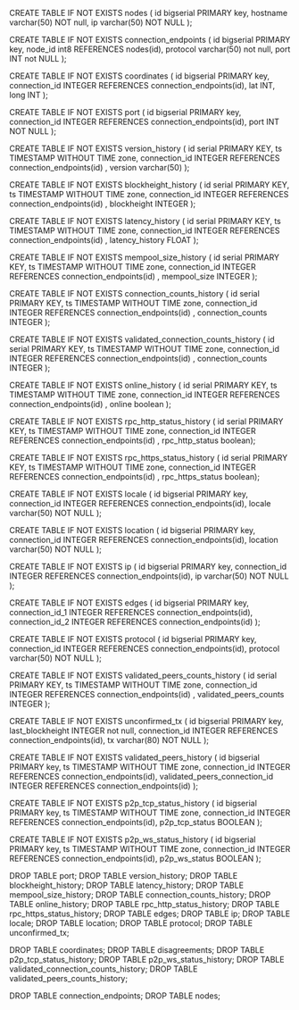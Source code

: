 CREATE TABLE IF NOT EXISTS nodes (
    id bigserial PRIMARY key,
    hostname varchar(50) NOT null,
    ip varchar(50) NOT NULL
);


CREATE TABLE IF NOT EXISTS connection_endpoints (
    id bigserial PRIMARY key,
    node_id int8 REFERENCES nodes(id),
	protocol varchar(50) not null,
	port INT not NULL
);

CREATE TABLE IF NOT EXISTS coordinates (
    id bigserial PRIMARY key,
    connection_id INTEGER REFERENCES connection_endpoints(id),
    lat  INT,
    long  INT
);

CREATE TABLE IF NOT EXISTS port (
    id bigserial PRIMARY key,
    connection_id INTEGER REFERENCES connection_endpoints(id),
    port INT NOT NULL
);

CREATE TABLE IF NOT EXISTS version_history (
	id serial PRIMARY KEY, 
	ts TIMESTAMP WITHOUT TIME zone, 
	connection_id INTEGER REFERENCES connection_endpoints(id) , 
	version varchar(50)
);

CREATE TABLE IF NOT EXISTS blockheight_history (
	id serial PRIMARY KEY, 
	ts TIMESTAMP WITHOUT TIME zone, 
	connection_id INTEGER REFERENCES connection_endpoints(id) , 
	blockheight INTEGER
);

CREATE TABLE IF NOT EXISTS latency_history (
	id serial PRIMARY KEY, 
	ts TIMESTAMP WITHOUT TIME zone, 
	connection_id INTEGER REFERENCES connection_endpoints(id) , 
	latency_history FLOAT
);

CREATE TABLE IF NOT EXISTS mempool_size_history (
	id serial PRIMARY KEY, 
	ts TIMESTAMP WITHOUT TIME zone, 
	connection_id INTEGER REFERENCES connection_endpoints(id) , 
	mempool_size INTEGER
);

CREATE TABLE IF NOT EXISTS connection_counts_history (
	id serial PRIMARY KEY, 
	ts TIMESTAMP WITHOUT TIME zone, 
	connection_id INTEGER REFERENCES connection_endpoints(id) , 
	connection_counts INTEGER
);


CREATE TABLE IF NOT EXISTS validated_connection_counts_history (
	id serial PRIMARY KEY, 
	ts TIMESTAMP WITHOUT TIME zone, 
	connection_id INTEGER REFERENCES connection_endpoints(id) , 
	connection_counts INTEGER
);

CREATE TABLE IF NOT EXISTS online_history (
	id serial PRIMARY KEY, 
	ts TIMESTAMP WITHOUT TIME zone, 
	connection_id INTEGER REFERENCES connection_endpoints(id) , 
	online boolean
);

CREATE TABLE IF NOT EXISTS rpc_http_status_history (
	id serial PRIMARY KEY, 
	ts TIMESTAMP WITHOUT TIME zone, 
	connection_id INTEGER REFERENCES connection_endpoints(id) , 
	rpc_http_status boolean);

CREATE TABLE IF NOT EXISTS rpc_https_status_history (
	id serial PRIMARY KEY, 
	ts TIMESTAMP WITHOUT TIME zone, 
	connection_id INTEGER REFERENCES connection_endpoints(id) , 
	rpc_https_status boolean);

CREATE TABLE IF NOT EXISTS locale (
    id bigserial PRIMARY key,
    connection_id INTEGER REFERENCES connection_endpoints(id),
    locale varchar(50) NOT NULL
);

CREATE TABLE IF NOT EXISTS location (
    id bigserial PRIMARY key,
    connection_id INTEGER REFERENCES connection_endpoints(id),
    location varchar(50) NOT NULL
);

CREATE TABLE IF NOT EXISTS ip (
    id bigserial PRIMARY key,
    connection_id INTEGER REFERENCES connection_endpoints(id),
    ip varchar(50) NOT NULL
);

CREATE TABLE IF NOT EXISTS edges (
    id bigserial PRIMARY key,
    connection_id_1 INTEGER REFERENCES connection_endpoints(id),
    connection_id_2 INTEGER REFERENCES connection_endpoints(id)
);

CREATE TABLE IF NOT EXISTS protocol (
    id bigserial PRIMARY key,
    connection_id INTEGER REFERENCES connection_endpoints(id),
    protocol varchar(50) NOT NULL
);

CREATE TABLE IF NOT EXISTS validated_peers_counts_history (
	id serial PRIMARY KEY, 
	ts TIMESTAMP WITHOUT TIME zone, 
	connection_id INTEGER REFERENCES connection_endpoints(id) , 
	validated_peers_counts INTEGER
);

CREATE TABLE IF NOT EXISTS unconfirmed_tx (
    id bigserial PRIMARY key,
    last_blockheight INTEGER not null,
    connection_id INTEGER REFERENCES connection_endpoints(id),
    tx varchar(80) NOT NULL
);

CREATE TABLE IF NOT EXISTS validated_peers_history (
    id bigserial PRIMARY key,
	ts TIMESTAMP WITHOUT TIME zone, 
    connection_id INTEGER REFERENCES connection_endpoints(id),
    validated_peers_connection_id INTEGER REFERENCES connection_endpoints(id)
);

CREATE TABLE IF NOT EXISTS p2p_tcp_status_history (
    id bigserial PRIMARY key,
    ts TIMESTAMP WITHOUT TIME zone, 
    connection_id INTEGER REFERENCES connection_endpoints(id),
    p2p_tcp_status BOOLEAN
);

CREATE TABLE IF NOT EXISTS p2p_ws_status_history (
    id bigserial PRIMARY key,
    ts TIMESTAMP WITHOUT TIME zone, 
    connection_id INTEGER REFERENCES connection_endpoints(id),
    p2p_ws_status BOOLEAN
);



DROP TABLE port;
DROP TABLE version_history;
DROP TABLE blockheight_history;
DROP TABLE latency_history;
DROP TABLE mempool_size_history;
DROP TABLE connection_counts_history;
DROP TABLE online_history;
DROP TABLE rpc_http_status_history;
DROP TABLE rpc_https_status_history;
DROP TABLE edges;
DROP TABLE ip;
DROP TABLE locale;
DROP TABLE location;
DROP TABLE protocol;
DROP TABLE unconfirmed_tx;


DROP TABLE coordinates;
DROP TABLE disagreements;
DROP TABLE p2p_tcp_status_history;
DROP TABLE p2p_ws_status_history;
DROP TABLE validated_connection_counts_history;
DROP TABLE validated_peers_counts_history;

DROP TABLE connection_endpoints;
DROP TABLE nodes;
